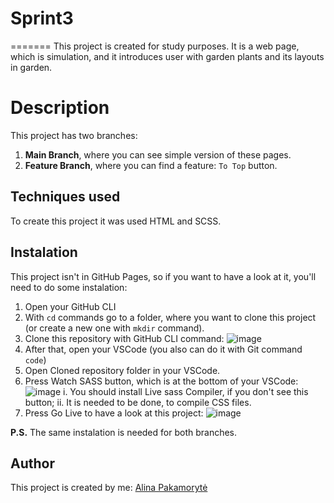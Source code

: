 # Sprint3
=======
This project is created for study purposes. It is a web page, which is simulation, and it introduces user with garden plants and its layouts in garden.

# Description
This project has two branches:
1. **Main Branch**, where you can see simple version of these pages.
2. **Feature Branch**, where you can find a feature: ```To Top``` button.

## Techniques used
To create this project it was used HTML and SCSS.

## Instalation
This project isn't in GitHub Pages, so if you want to have a look at it, you'll need to do some instalation:
1. Open your GitHub CLI
2. With ```cd``` commands go to a folder, where you want to clone this project (or create a new one with ```mkdir``` command).
3. Clone this repository with GitHub CLI command:
![image](https://user-images.githubusercontent.com/99712422/161113218-b9981df1-8962-47e7-9930-eded6222ab19.png)
4. After that, open your VSCode (you also can do it with Git command ```code```)
5. Open Cloned repository folder in your VSCode.
6. Press Watch SASS button, which is at the bottom of your VSCode:
![image](https://user-images.githubusercontent.com/99712422/161115893-e841d7c6-5397-455f-96c1-2e36ddae854c.png)
  i. You should install Live sass Compiler, if you don't see this button;
  ii. It is needed to be done, to compile CSS files.
7. Press Go Live to have a look at this project:
![image](https://user-images.githubusercontent.com/99712422/161116608-be3e5858-189a-4f05-8cae-5f4904aceca9.png)

**P.S.** 
The same instalation is needed for both branches.

## Author
This project is created by me: [Alina Pakamorytė](https://www.linkedin.com/in/alina-pakamoryt%C4%97-73a66377/)

